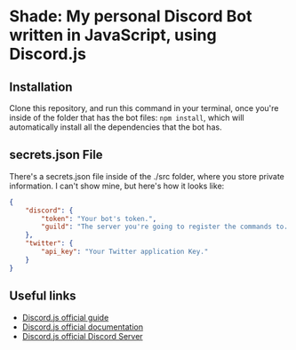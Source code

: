 # Shade: My personal Discord Bot written in JavaScript, using Discord.js

## Installation
Clone this repository, and run this command in your terminal, once you're inside of the folder that has the bot files: `npm install`, which will automatically install all the dependencies that the bot has.

## secrets.json File
There's a secrets.json file inside of the ./src folder, where you store private information. I can't show mine, but here's how it looks like:
```json
{
    "discord": {
        "token": "Your bot's token.",
        "guild": "The server you're going to register the commands to. Also referred as 'Development Server.'"
    },
    "twitter": {
        "api_key": "Your Twitter application Key."
    }
}
```

## Useful links
- [Discord.js official guide](https://discordjs.guide/#before-you-begin)
- [Discord.js official documentation](https://discord.js.org/#/docs/discord.js/stable/general/welcome)
- [Discord.js official Discord Server](https://discord.gg/djs)
